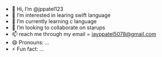 - 👋 Hi, I’m @jppatel123
- 👀 I’m interested in learing swift language 
- 🌱 I’m currently learning c language 
- 💞️ I’m looking to collaborate on starups
- 📫 reach me through my email = jayppatel5078@gmail.com
- 😄 Pronouns: ...
- ⚡ Fun fact: ...

<!---
jppatel123/jppatel123 is a ✨ special ✨ repository because its `README.md` (this file) appears on your GitHub profile.
You can click the Preview link to take a look at your changes.
--->
